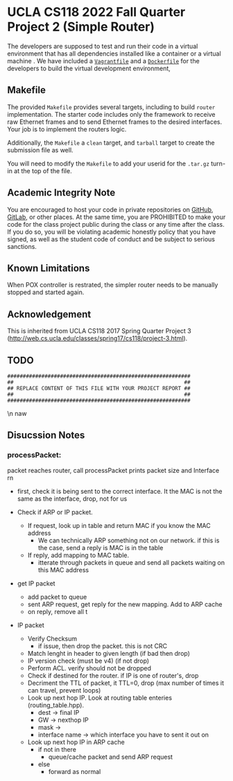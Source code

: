 UCLA CS118 2022 Fall Quarter Project 2 (Simple Router)
====================================

The developers are supposed to test and run their code in a virtual environment that has all dependencies installed like a container or a virtual machine .
We have included a [`Vagrantfile`](Vagrantfile) and a [`Dockerfile`](Dockerfile) for the developers to build the virtual development environment,

## Makefile

The provided `Makefile` provides several targets, including to build `router` implementation.  The starter code includes only the framework to receive raw Ethernet frames and to send Ethernet frames to the desired interfaces.  Your job is to implement the routers logic.

Additionally, the `Makefile` a `clean` target, and `tarball` target to create the submission file as well.

You will need to modify the `Makefile` to add your userid for the `.tar.gz` turn-in at the top of the file.

## Academic Integrity Note

You are encouraged to host your code in private repositories on [GitHub](https://github.com/), [GitLab](https://gitlab.com), or other places.  At the same time, you are PROHIBITED to make your code for the class project public during the class or any time after the class.  If you do so, you will be violating academic honestly policy that you have signed, as well as the student code of conduct and be subject to serious sanctions.

## Known Limitations

When POX controller is restrated, the simpler router needs to be manually stopped and started again.

## Acknowledgement

This is inherited from UCLA CS118 2017 Spring Quarter Project 3 (http://web.cs.ucla.edu/classes/spring17/cs118/project-3.html).

## TODO

    ###########################################################
    ##                                                       ##
    ## REPLACE CONTENT OF THIS FILE WITH YOUR PROJECT REPORT ##
    ##                                                       ##
    ###########################################################
\n
naw


## Disucssion Notes
### processPacket:
packet reaches router, call processPacket
    prints packet size and Interface rn
- first, check it is being sent to the correct interface. It the MAC is not the same as the interface, drop, not for us
- Check if ARP or IP packet.
    - If request, look up in table and return MAC if you know the MAC address
        - We can technically ARP something not on our network. if this is the case, send a reply is MAC is in the table
    - If reply, add mapping to MAC table. 
        - itterate through packets in queue and send all packets waiting on this MAC address

- get IP packet
    - add packet to queue
    - sent ARP request, get reply for the new mapping. Add to ARP cache
    - on reply, remove all t

- IP packet
     - Verify Checksum
        - if issue, then drop the packet. this is not CRC
     - Match lenght in header to given length (if bad then drop)
     - IP version check (must be v4) (if not drop)
     - Perform ACL. verify should not be dropped
     - Check if destined for the router. if IP is one of router's, drop
     - Decriment the TTL of packet, it TTL=0, drop (max number of times it can travel, prevent loops)
     - Look up next hop IP. Look at routing table enteries (routing_table.hpp). 
        - dest -> final IP
        - GW -> nexthop IP
        - mask -> 
        - interface name -> which interface you have to sent it out on
     - Look up next hop IP in ARP cache
        - if not in there
            - queue/cache packet and send ARP request
        - else
            - forward as normal
    